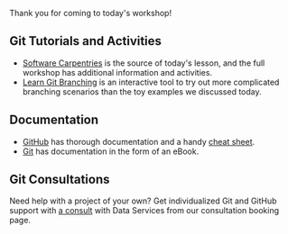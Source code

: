 Thank you for coming to today's workshop! 

## Git Tutorials and Activities
- [Software Carpentries](https://swcarpentry.github.io/git-novice/aio.html) is the source of today's lesson, and the full workshop has additional information and activities.
- [Learn Git Branching](https://learngitbranching.js.org/?locale=en_US) is an interactive tool to try out more complicated branching scenarios than the toy examples we discussed today.
## Documentation
- [GitHub](https://docs.github.com/en) has thorough documentation and a handy [cheat sheet](https://training.github.com/downloads/github-git-cheat-sheet.pdf).
- [Git](https://git-scm.com/book/en/v2) has documentation in the form of an eBook.

## Git Consultations
Need help with a project of your own? Get individualized Git and GitHub support with [a consult](https://uoregon.libcal.com/appointments/data_services) with Data Services from our consultation booking page.
